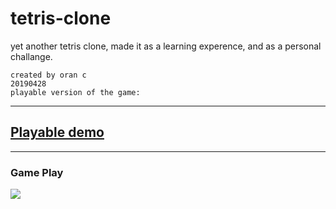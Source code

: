 # tetris-clone
yet another tetris clone, made it as a learning experence, and as a personal challange.
```
created by oran c
20190428
playable version of the game: 

```

----------
## [ Playable demo](https://wisehackermonkey.github.io/tetris-clone/)

-----
### Game Play 
![](https://i.imgur.com/PZsiX6M.png)
